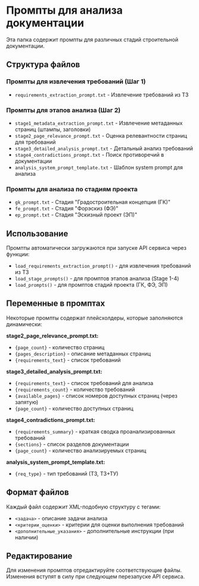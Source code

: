 # Промпты для анализа документации

Эта папка содержит промпты для различных стадий строительной документации.

## Структура файлов

### Промпты для извлечения требований (Шаг 1)
- `requirements_extraction_prompt.txt` - Извлечение требований из ТЗ

### Промпты для этапов анализа (Шаг 2)
- `stage1_metadata_extraction_prompt.txt` - Извлечение метаданных страниц (штампы, заголовки)
- `stage2_page_relevance_prompt.txt` - Оценка релевантности страниц для требований
- `stage3_detailed_analysis_prompt.txt` - Детальный анализ требований
- `stage4_contradictions_prompt.txt` - Поиск противоречий в документации
- `analysis_system_prompt_template.txt` - Шаблон system prompt для анализа

### Промпты для анализа по стадиям проекта
- `gk_prompt.txt` - Стадия "Градостроительная концепция (ГК)"
- `fe_prompt.txt` - Стадия "Форэскиз (ФЭ)" 
- `ep_prompt.txt` - Стадия "Эскизный проект (ЭП)"

## Использование

Промпты автоматически загружаются при запуске API сервиса через функции:
- `load_requirements_extraction_prompt()` - для извлечения требований из ТЗ
- `load_stage_prompts()` - для промптов этапов анализа (Stage 1-4)
- `load_prompts()` - для промптов стадий проекта (ГК, ФЭ, ЭП)

## Переменные в промптах

Некоторые промпты содержат плейсхолдеры, которые заполняются динамически:

**stage2_page_relevance_prompt.txt:**
- `{page_count}` - количество страниц
- `{pages_description}` - описание метаданных страниц
- `{requirements_text}` - список требований

**stage3_detailed_analysis_prompt.txt:**
- `{requirements_text}` - список требований для анализа
- `{requirements_count}` - количество требований
- `{available_pages}` - список номеров доступных страниц (через запятую)
- `{page_count}` - количество доступных страниц

**stage4_contradictions_prompt.txt:**
- `{requirements_summary}` - краткая сводка проанализированных требований
- `{sections}` - список разделов документации
- `{page_count}` - количество анализируемых страниц

**analysis_system_prompt_template.txt:**
- `{req_type}` - тип требований (ТЗ, ТЗ+ТУ)

## Формат файлов

Каждый файл содержит XML-подобную структуру с тегами:
- `<задача>` - описание задачи анализа
- `<критерии_оценки>` - критерии для оценки выполнения требований
- `<дополнительные_указания>` - дополнительные инструкции (при наличии)

## Редактирование

Для изменения промптов отредактируйте соответствующие файлы. Изменения вступят в силу при следующем перезапуске API сервиса.

